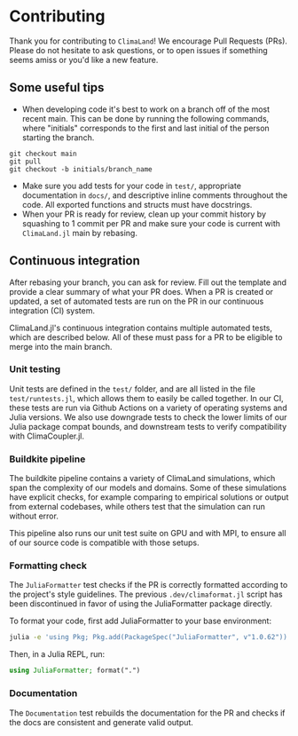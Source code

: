 # Contributing

Thank you for contributing to `ClimaLand`! We encourage Pull Requests (PRs).
Please do not hesitate to ask questions, or to open issues if something seems amiss
or you'd like a new feature.

## Some useful tips
- When developing code it's best to work on a branch off of the most recent main.
This can be done by running the following commands, where "initials" corresponds to the first and last initial of the person starting the branch.
```
git checkout main
git pull
git checkout -b initials/branch_name
```

- Make sure you add tests for your code in `test/`, appropriate documentation in `docs/`,
  and descriptive inline comments throughout the code.
  All exported functions and structs must have docstrings.
- When your PR is ready for review, clean up your commit history by squashing to 1 commit per PR
  and make sure your code is current with `ClimaLand.jl` main by rebasing.

## Continuous integration

After rebasing your branch, you can ask for review. Fill out the template and
provide a clear summary of what your PR does. When a PR is created or
updated, a set of automated tests are run on the PR in our continuous
integration (CI) system.

ClimaLand.jl's continuous integration contains multiple automated tests,
which are described below. All of these must pass for a PR to be eligible
to merge into the main branch.

### Unit testing

Unit tests are defined in the `test/` folder, and are all listed in the file
`test/runtests.jl`, which allows them to easily be called together.
In our CI, these tests are run via Github Actions on a variety of operating
systems and Julia versions. We also use downgrade tests to check the lower limits
of our Julia package compat bounds, and downstream tests to verify compatibility
with ClimaCoupler.jl.

### Buildkite pipeline

The buildkite pipeline contains a variety of ClimaLand simulations,
which span the complexity of our models and domains.
Some of these simulations have explicit checks, for example comparing
to empirical solutions or output from external codebases, while others
test that the simulation can run without error.

This pipeline also runs our unit test suite on GPU and with MPI,
to ensure all of our source code is compatible with those setups.

### Formatting check

The `JuliaFormatter` test checks if the PR is correctly formatted according to
the project's style guidelines. The previous `.dev/climaformat.jl` script has
been discontinued in favor of using the JuliaFormatter package directly.

To format your code, first add JuliaFormatter to your base environment:

```sh
julia -e 'using Pkg; Pkg.add(PackageSpec("JuliaFormatter", v"1.0.62"))'
```

Then, in a Julia REPL, run:

```julia
using JuliaFormatter; format(".")
```


### Documentation

The `Documentation` test rebuilds the documentation for the PR and checks if the docs
are consistent and generate valid output.
